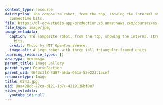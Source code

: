 ```yaml
---
content_type: resource
description: The composite robot, from the top, showing the internal structure and
  connective bits.
file: https://ol-ocw-studio-app-production.s3.amazonaws.com/courses/es-293-lego-robotics-spring-2007/8aa428cb27cad1211b7c4219136bf0e7_0243.jpg
file_type: image/jpeg
image_metadata:
  caption: The composite robot, from the top, showing the internal structure and connective
    bits.
  credit: Photo by MIT OpenCourseWare.
  image-alt: A Lego robot with three tall triangular-framed units.
learning_resource_types: []
ocw_type: OCWImage
parent_title: Image Gallery
parent_type: CourseSection
parent_uid: 6643c3f8-8d87-a6da-661a-55e223b1acef
resourcetype: Image
title: 0243.jpg
uid: 8aa428cb-27ca-d121-1b7c-4219136bf0e7
video_metadata:
  youtube_id: null
---
```

